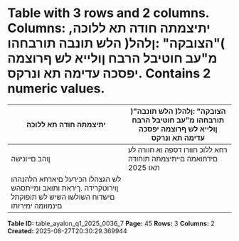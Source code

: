 # Table with 3 rows and 2 columns. Columns: יתיצמתה חודה תא ללוכה, )"הצובקה" :ןלהל( הלש תונבה תורבחהו מ"עב חוטיבל הרבח ןולייא לש ףרוצמה יפסכה עדימה תא ונרקס. Contains 2 numeric values.

| יתיצמתה חודה תא ללוכה | )"הצובקה" :ןלהל( הלש תונבה תורבחהו מ"עב חוטיבל הרבח ןולייא לש ףרוצמה יפסכה עדימה תא ונרקס |
|---|---|
| ןוהב םייונישה | רחא ללוכ חוורו דספה וא חוורה לע םידחואמה םייתיצמתה תוחודה תאו 2025 | ינויב 30 םויל יפסכה בצמה לע דחואמה |
| לש הגצהלו הכירעל םיארחא הלהנההו ןוירוטקרידה .ךיראת ותואב ומייתסהש םישדוח השולשו השיש לש תופוקתל םינמוזמה ימירזתו |  |

**Table ID:** table_ayalon_q1_2025_0036_7
**Page:** 45
**Rows:** 3
**Columns:** 2
**Created:** 2025-08-27T20:30:29.369944
